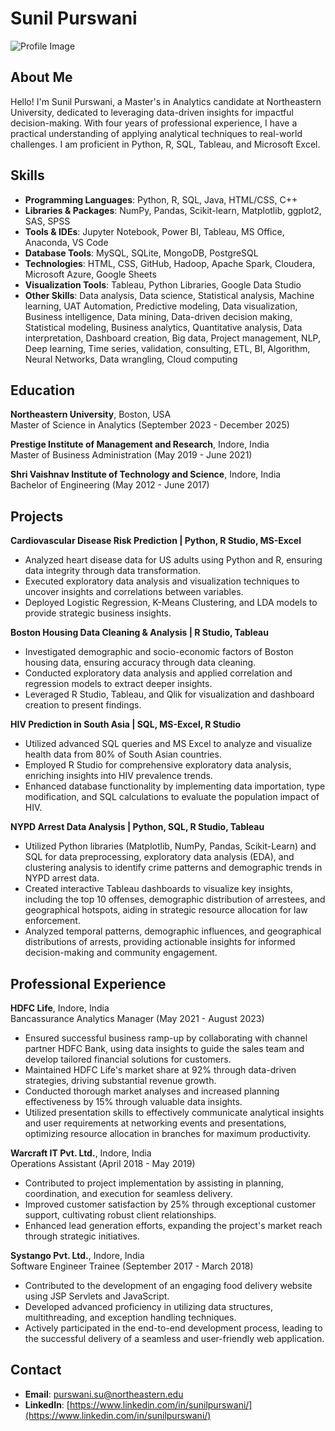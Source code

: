 # Sunil Purswani

![Profile Image](https://raw.githubusercontent.com/your-username/your-repo-name/main/path-to-your-image.jpg)

## About Me

Hello! I'm Sunil Purswani, a Master's in Analytics candidate at Northeastern University, dedicated to leveraging data-driven insights for impactful decision-making. With four years of professional experience, I have a practical understanding of applying analytical techniques to real-world challenges. I am proficient in Python, R, SQL, Tableau, and Microsoft Excel.

## Skills

- **Programming Languages**: Python, R, SQL, Java, HTML/CSS, C++
- **Libraries & Packages**: NumPy, Pandas, Scikit-learn, Matplotlib, ggplot2, SAS, SPSS
- **Tools & IDEs**: Jupyter Notebook, Power BI, Tableau, MS Office, Anaconda, VS Code
- **Database Tools**: MySQL, SQLite, MongoDB, PostgreSQL
- **Technologies**: HTML, CSS, GitHub, Hadoop, Apache Spark, Cloudera, Microsoft Azure, Google Sheets
- **Visualization Tools**: Tableau, Python Libraries, Google Data Studio
- **Other Skills**: Data analysis, Data science, Statistical analysis, Machine learning, UAT Automation, Predictive modeling, Data visualization, Business intelligence, Data mining, Data-driven decision making, Statistical modeling, Business analytics, Quantitative analysis, Data interpretation, Dashboard creation, Big data, Project management, NLP, Deep learning, Time series, validation, consulting, ETL, BI, Algorithm, Neural Networks, Data wrangling, Cloud computing

## Education

**Northeastern University**, Boston, USA  
Master of Science in Analytics (September 2023 - December 2025)

**Prestige Institute of Management and Research**, Indore, India  
Master of Business Administration (May 2019 - June 2021)

**Shri Vaishnav Institute of Technology and Science**, Indore, India  
Bachelor of Engineering (May 2012 - June 2017)

## Projects

**Cardiovascular Disease Risk Prediction | Python, R Studio, MS-Excel**  
- Analyzed heart disease data for US adults using Python and R, ensuring data integrity through data transformation.
- Executed exploratory data analysis and visualization techniques to uncover insights and correlations between variables.
- Deployed Logistic Regression, K-Means Clustering, and LDA models to provide strategic business insights.

**Boston Housing Data Cleaning & Analysis | R Studio, Tableau**  
- Investigated demographic and socio-economic factors of Boston housing data, ensuring accuracy through data cleaning.
- Conducted exploratory data analysis and applied correlation and regression models to extract deeper insights.
- Leveraged R Studio, Tableau, and Qlik for visualization and dashboard creation to present findings.

**HIV Prediction in South Asia | SQL, MS-Excel, R Studio**  
- Utilized advanced SQL queries and MS Excel to analyze and visualize health data from 80% of South Asian countries.
- Employed R Studio for comprehensive exploratory data analysis, enriching insights into HIV prevalence trends.
- Enhanced database functionality by implementing data importation, type modification, and SQL calculations to evaluate the population impact of HIV.

**NYPD Arrest Data Analysis | Python, SQL, R Studio, Tableau**  
- Utilized Python libraries (Matplotlib, NumPy, Pandas, Scikit-Learn) and SQL for data preprocessing, exploratory data analysis (EDA), and clustering analysis to identify crime patterns and demographic trends in NYPD arrest data.
- Created interactive Tableau dashboards to visualize key insights, including the top 10 offenses, demographic distribution of arrestees, and geographical hotspots, aiding in strategic resource allocation for law enforcement.
- Analyzed temporal patterns, demographic influences, and geographical distributions of arrests, providing actionable insights for informed decision-making and community engagement.

## Professional Experience

**HDFC Life**, Indore, India  
Bancassurance Analytics Manager (May 2021 - August 2023)
- Ensured successful business ramp-up by collaborating with channel partner HDFC Bank, using data insights to guide the sales team and develop tailored financial solutions for customers.
- Maintained HDFC Life's market share at 92% through data-driven strategies, driving substantial revenue growth.
- Conducted thorough market analyses and increased planning effectiveness by 15% through valuable data insights.
- Utilized presentation skills to effectively communicate analytical insights and user requirements at networking events and presentations, optimizing resource allocation in branches for maximum productivity.

**Warcraft IT Pvt. Ltd.**, Indore, India  
Operations Assistant (April 2018 - May 2019)
- Contributed to project implementation by assisting in planning, coordination, and execution for seamless delivery.
- Improved customer satisfaction by 25% through exceptional customer support, cultivating robust client relationships.
- Enhanced lead generation efforts, expanding the project's market reach through strategic initiatives.

**Systango Pvt. Ltd.**, Indore, India  
Software Engineer Trainee (September 2017 - March 2018)
- Contributed to the development of an engaging food delivery website using JSP Servlets and JavaScript.
- Developed advanced proficiency in utilizing data structures, multithreading, and exception handling techniques.
- Actively participated in the end-to-end development process, leading to the successful delivery of a seamless and user-friendly web application.

## Contact

- **Email**: [purswani.su@northeastern.edu](mailto:purswani.su@northeastern.edu)
- **LinkedIn**: [https://www.linkedin.com/in/sunilpurswani/](https://www.linkedin.com/in/sunilpurswani/)
